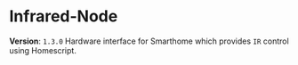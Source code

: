 # Infrared-Node
**Version**: `1.3.0`
Hardware interface for Smarthome which provides `IR` control using Homescript.

